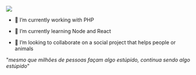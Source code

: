 <img src='https://avataaars.io/?avatarStyle=Transparent&topType=ShortHairSides&accessoriesType=Prescription02&hairColor=Black&facialHairType=BeardLight&facialHairColor=Black&clotheType=GraphicShirt&clotheColor=Heather&graphicType=Resist&eyeType=EyeRoll&eyebrowType=DefaultNatural&mouthType=Serious&skinColor=Pale'
/>

- 🔭 I’m currently working with PHP

- 🌱 I’m currently learning Node and React

- 👯 I’m looking to collaborate on a social project that helps people or animals


"_mesmo que milhões de pessoas façam algo estúpido, continua sendo algo estúpido_"

